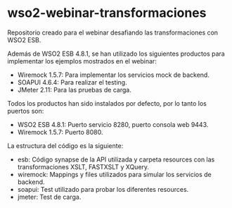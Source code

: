 # wso2-webinar-transformaciones
Repositorio creado para el webinar desafiando las transformaciones con WSO2 ESB.

Además de WSO2 ESB 4.8.1, se han utilizado los siguientes productos para implementar los ejemplos mostrados en el webinar:
- Wiremock 1.5.7: Para implementar los servicios mock de backend.
- SOAPUI 4.6.4: Para realizar el testing.
- JMeter 2.11: Para las pruebas de carga.

Todos los productos han sido instalados por defecto, por lo tanto los puertos son:
- WSO2 ESB 4.8.1: Puerto servicio 8280, puerto consola web 9443.
- Wiremock 1.5.7: Puerto 8080.

La estructura del código es la siguiente:
- esb: Código synapse de la API utilizada y carpeta resources con las transformaciones XSLT, FASTXSLT y XQuery.
- wiremock: Mappings y files utilizados para simular los servicios de backend.
- soapui: Test utilizado para probar los diferentes resources.
- jmeter: Test de carga.

